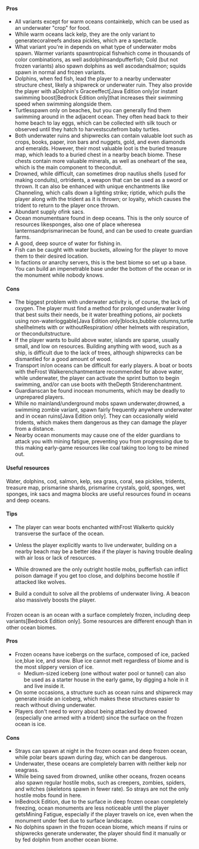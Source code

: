 #### Pros
- All variants except for warm oceans containkelp, which can be used as an underwater "crop" for food.
- While warm oceans lack kelp, they are the only variant to generatecoralreefs andsea pickles, which are a spectacle.
- What variant you're in depends on what type of underwater mobs spawn. Warmer variants spawntropical fishwhich come in thousands of color combinations, as well asdolphinsandpufferfish; Cold (but not frozen variants) also spawn dolphins as well ascodandsalmon; squids spawn in normal and frozen variants.
- Dolphins, when fed fish, lead the player to a nearby underwater structure chest, likely a shipwreck or underwater ruin. They also provide the player with aDolphin's Graceeffect‌[Java Edition  only]or instant swimming boost‌[Bedrock Edition  only]that increases their swimming speed when swimming alongside them.
- Turtlesspawn only on beaches, but you can generally find them swimming around in the adjacent ocean. They often head back to their home beach to lay eggs, which can be collected with silk touch or observed until they hatch to harvestscutefrom baby turtles.
- Both underwater ruins and shipwrecks can contain valuable loot such as crops, books, paper, iron bars and nuggets, gold, and even diamonds and emeralds. However, their most valuable loot is the buried treasure map, which leads to a buried chest in a nearby beach biome. These chests contain more valuable minerals, as well as oneheart of the sea, which is the main component to theconduit.
- Drowned, while difficult, can sometimes drop nautilus shells (used for making conduits), ortridents, a weapon that can be used as a sword or thrown. It can also be enhanced with unique enchantments like Channeling, which calls down a lighting strike; riptide, which pulls the player along with the trident as it is thrown; or loyalty, which causes the trident to return to the player once thrown.
- Abundant supply ofink sacs.
- Ocean monumentsare found in deep oceans. This is the only source of resources likesponges, also one of place wheresea lanternsandprismarinecan be found, and can be used to create guardian farms.
- A good, deep source of water for fishing in.
- Fish can be caught with water buckets, allowing for the player to move them to their desired location.
- In factions or anarchy servers, this is the best biome so set up a base. You can build an impenetrable base under the bottom of the ocean or in the monument while nobody knows.

#### Cons
- The biggest problem with underwater activity is, of course, the lack of oxygen. The player must find a method for prolonged underwater living that best suits their needs, be it water breathing potions, air pockets using non-waterloggable‌[Java Edition  only]blocks,bubble columns,turtle shellhelmets with or withoutRespiration/ other helmets with respiration, or theconduitstructure.
- If the player wants to build above water, islands are sparse, usually small, and low on resources. Building anything with wood, such as a ship, is difficult due to the lack of trees, although shipwrecks can be dismantled for a good amount of wood.
- Transport in/on oceans can be difficult for early players. A boat or boots with theFrost Walkerenchantmentare recommended for above water, while underwater, the player can activate the sprint button to begin swimming, and/or can use boots with theDepth Striderenchantment.
- Guardianscan be found inocean monuments, which may be deadly to unprepared players.
- While no mainland/underground mobs spawn underwater,drowned, a swimming zombie variant, spawn fairly frequently anywhere underwater and in ocean ruins‌[Java Edition  only]. They can occasionally wield tridents, which makes them dangerous as they can damage the player from a distance.
- Nearby ocean monuments may cause one of the elder guardians to attack you with mining fatigue, preventing you from progressing due to this making early-game resources like coal taking too long to be mined out.

#### Useful resources
Water, dolphins, cod, salmon, kelp, sea grass, coral, sea pickles, tridents, treasure map, prismarine shards, prismarine crystals, gold, sponges, wet sponges, ink sacs and magma blocks are useful resources found in oceans and deep oceans.

#### Tips
- The player can wear boots enchanted withFrost Walkerto quickly transverse the surface of the ocean.

- Unless the player explicitly wants to live underwater, building on a nearby beach may be a better idea if the player is having trouble dealing with air loss or lack of resources.
- While drowned are the only outright hostile mobs, pufferfish can inflict poison damage if you get too close, and dolphins become hostile if attacked like wolves.
- Build a conduit to solve all the problems of underwater living. A beacon also massively boosts the player.

### 
Frozen ocean is an ocean with a surface completely frozen, including deep variants‌[Bedrock Edition  only]. Some resources are different enough than in other ocean biomes.

#### Pros
- Frozen oceans have icebergs on the surface, composed of ice, packed ice,blue ice, and snow. Blue ice cannot melt regardless of biome and is the most slippery version of ice.
	- Medium-sized iceberg (one without water pool or tunnel) can also be used as a starter house in the early game, by digging a hole in it and live inside it.
- On some occasions, a structure such as ocean ruins and shipwreck may generate inside an iceberg, which makes these structures easier to reach without diving underwater.
- Players don't need to worry about being attacked by drowned (especially one armed with a trident) since the surface on the frozen ocean is ice.

#### Cons
- Strays can spawn at night in the frozen ocean and deep frozen ocean, while polar bears spawn during day, which can be dangerous.
- Underwater, these oceans are completely barren with neither kelp nor seagrass.
- While being saved from drowned, unlike other oceans, frozen oceans also spawn regular hostile mobs, such as creepers, zombies, spiders, and witches (skeletons spawn in fewer rate). So strays are not the only hostile mobs found in here.
- InBedrock Edition, due to the surface in deep frozen ocean completely freezing, ocean monuments are less noticeable until the player getsMining Fatigue, especially if the player travels on ice, even when the monument under feet due to surface landscape.
- No dolphins spawn in the frozen ocean biome, which means if ruins or shipwrecks generate underwater, the player should find it manually or by fed dolphin from another ocean biome.

